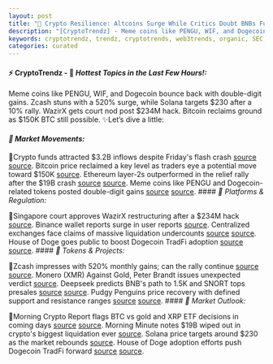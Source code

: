 ```yaml
---
layout: post
title: "🌇 Crypto Resilience: Altcoins Surge While Critics Doubt BNBs Future"
description: "[CryptoTrendz] - Meme coins like PENGU, WIF, and Dogecoin bounce back with double-digit gains. Zcash stuns with a 520% surge, while Solana targets $230 after a 10% rally. WazirX gets court nod post $234M hack. Bitcoin reclaims ground as $150K BTC still possible."
keywords: cryptotrendz, trendz, cryptotrends, web3trends, organic, SEC, XRP, Bitcoin, Altcoin, Doge, Dogecoin, crypto, SOL, Altcoins, Market, BTC, Binance
categories: curated
---
```


#### ⚡ CryptoTrendz - 📌 *Hottest Topics in the Last Few Hours!:*

Meme coins like PENGU, WIF, and Dogecoin bounce back with double-digit gains. Zcash stuns with a 520% surge, while Solana targets $230 after a 10% rally. WazirX gets court nod post $234M hack. Bitcoin reclaims ground as $150K BTC still possible. ✨Let’s dive a little:


#### *🔖 Market Movements:*  

🔹Crypto funds attracted $3.2B inflows despite Friday's flash crash [source](https://s.avyag.com/p3lj) [source](https://s.avyag.com/jgkv). Bitcoin price reclaimed a key level as traders eye a potential move toward $150K [source](https://s.avyag.com/jgkv). Ethereum layer-2s outperformed in the relief rally after the $19B crash [source](https://s.avyag.com/r03j) [source](https://s.avyag.com/eysl). Meme coins like PENGU and Dogecoin-related tokens posted double-digit gains [source](https://s.avyag.com/g0q5) [source](https://s.avyag.com/kidy). #### *🔖 Platforms & Regulation:*  

🔹Singapore court approves WazirX restructuring after a $234M hack [source](https://s.avyag.com/2yd0). Binance wallet reports surge in user reports [source](https://s.avyag.com/vtdk). Centralized exchanges face claims of massive liquidation undercounts [source](https://s.avyag.com/gh6f) [source](https://s.avyag.com/peez). House of Doge goes public to boost Dogecoin TradFi adoption [source](https://s.avyag.com/yn8o) [source](https://s.avyag.com/ty25). #### *🔖 Tokens & Projects:*  

🔹Zcash impresses with 520% monthly gains; can the rally continue [source](https://s.avyag.com/py9u) [source](https://s.avyag.com/vll2). Monero (XMR) Against Gold, Peter Brandt issues unexpected verdict [source](https://s.avyag.com/vll2). Deepseek predicts BNB's path to 1.5K and SNORT tops presales [source](https://s.avyag.com/q20x) [source](https://s.avyag.com/tb99). Pudgy Penguins price recovery with defined support and resistance ranges [source](https://s.avyag.com/kidy) [source](https://s.avyag.com/g0q5). #### *🔖 Market Outlook:*  

🔹Morning Crypto Report flags BTC vs gold and XRP ETF decisions in coming days [source](https://s.avyag.com/eysl) [source](https://s.avyag.com/gh6f). Morning Minute notes $19B wiped out in crypto's biggest liquidation ever [source](https://s.avyag.com/3mfk). Solana price targets around $230 as the market rebounds [source](https://s.avyag.com/tb99). House of Doge adoption efforts push Dogecoin TradFi forward [source](https://s.avyag.com/yn8o) [source](https://s.avyag.com/ty25).